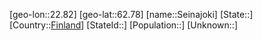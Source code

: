 ﻿---
location: [62.78,22.82]
type: City
tags:
- geo/City


SpocWebEntityId: 34183
isDeleted: false
confidential: public

---
[geo-lon::22.82]
[geo-lat::62.78]
[name::Seinajoki]
[State::]
[Country::[Finland](geo/Continent/Europe/Finland.md)]
[StateId::]
[Population::]
[Unknown::]

